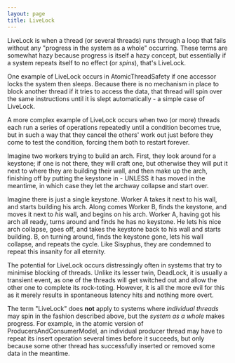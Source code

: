 ```yaml
---
layout: page
title: LiveLock
---
```


LiveLock is when a thread (or several threads) runs through a loop that fails without any "progress in the system as a whole" occurring. These terms are somewhat hazy because progress is itself a hazy concept, but essentially if a system repeats itself to no effect (or *spins*), that's LiveLock.

One example of LiveLock occurs in AtomicThreadSafety if one accessor locks the system then sleeps. Because there is no mechanism in place to block another thread if it tries to access the data, that thread will spin over the same instructions until it is slept automatically - a simple case of LiveLock.

A more complex example of LiveLock occurs when two (or more) threads each run a series of operations repeatedly until a condition becomes true, but in such a way that they cancel the others' work out just before they come to test the condition, forcing them both to restart forever.

Imagine two workers trying to build an arch. First, they look around for a keystone; if one is not there, they will craft one, but otherwise they will put it next to where they are building their wall, and then make up the arch, finishing off by putting the keystone in - UNLESS it has moved in the meantime, in which case they let the archway collapse and start over.

Imagine there is just a single keystone. Worker A takes it next to his wall, and starts building his arch. Along comes Worker B, finds the keystone, and moves it next to *his* wall, and begins on his arch. Worker A, having got his arch all ready, turns around and finds he has no keystone. He lets his nice arch collapse, goes off, and takes the keystone back to his wall and starts building. B, on turning around, finds the keystone gone, lets his wall collapse, and repeats the cycle. Like Sisyphus, they are condemned to repeat this insanity for all eternity.

The potential for LiveLock occurs distressingly often in systems that try to minimise blocking of threads. Unlike its lesser twin, DeadLock, it is usually a transient event, as one of the threads will get switched out and allow the other one to complete its rock-toting. However, it is all the more evil for this as it merely results in spontaneous latency hits and nothing more overt.

The term "LiveLock" does **not** apply to systems where *individual threads* may spin in the fashion described above, but the *system as a whole* makes progress. For example, in the atomic version of ProducersAndConsumerModel, an individual producer thread may have to repeat its insert operation several times before it succeeds, but only because some other thread has successfully inserted or removed some data in the meantime.

